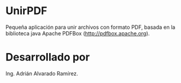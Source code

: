 # UnirPDF

Pequeña aplicación para unir archivos con formato PDF, basada en la biblioteca java Apache PDFBox (http://pdfbox.apache.org).

# Desarrollado por

Ing. Adrián Alvarado Ramírez.
